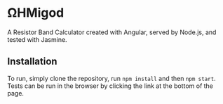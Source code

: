 &Omega;HMigod
===
A Resistor Band Calculator created with Angular, served by Node.js, and tested with Jasmine.

Installation
---
To run, simply clone the repository, run `npm install` and then `npm start`. Tests can be run in the browser by clicking the link at the bottom of the page.

